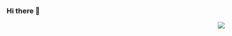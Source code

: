### Hi there 👋

<img align="right" src="https://github-readme-stats.vercel.app/api/<top-langs>/?username=<VinceDeslo>&theme=<dark>" />

